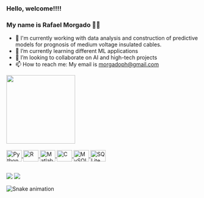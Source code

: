 ### Hello, welcome!!!!
### My name is Rafael Morgado  👋👋

- 🔭 I'm currently working with data analysis and construction of predictive models for prognosis of medium voltage insulated cables.
- 🌱 I’m currently learning different ML applications
- 👯 I’m looking to collaborate on AI and high-tech projects
- 📫 How to reach me: My email is morgadoph@gmail.com

<div align="left">
  <a href="https://github.com/morgadoph">
  <img height="180em" src="https://github-readme-stats.vercel.app/api?username=morgadoph&show_icons=true&theme=clean&include_all_commits=true&count_private=true"/
</div>
  <div style="display: inline_block"><br>
  <img align="center" alt="Python" height="30" width="40" src="https://cdn.jsdelivr.net/gh/devicons/devicon/icons/python/python-original.svg">
  <img align="center" alt="R" height="30" width="40" src="https://cdn.jsdelivr.net/gh/devicons/devicon/icons/r/r-original.svg">
  <img align="center" alt="Matlab" height="30" width="40" src="https://cdn.jsdelivr.net/gh/devicons/devicon/icons/matlab/matlab-original.svg">
  <img align="center" alt="C" height="30" width="40" src="https://cdn.jsdelivr.net/gh/devicons/devicon/icons/c/c-original.svg">
  <img align="center" alt="MySQL" height="30" width="40" src="https://cdn.jsdelivr.net/gh/devicons/devicon/icons/mysql/mysql-original.svg">
  <img align="center" alt="SQLite" height="30" width="40" src="https://cdn.jsdelivr.net/gh/devicons/devicon/icons/sqlite/sqlite-original.svg">
</div>
    
  ##
 
  <div> 
  <a href="https://instagram.com/morgadoph" target="_blank"><img src="https://img.shields.io/badge/-Instagram-%23E4405F?style=for-the-badge&logo=instagram&logoColor=white" target="_blank"></a>
  <a href="https://www.linkedin.com/in/rafaelmbatista" target="_blank"><img src="https://img.shields.io/badge/-LinkedIn-%230077B5?style=for-the-badge&logo=linkedin&logoColor=white" target="_blank"></a> 

  ![Snake animation](https://github.com/morgadoph/morgadoph/blob/output/github-contribution-grid-snake.svg)
 
</div>
